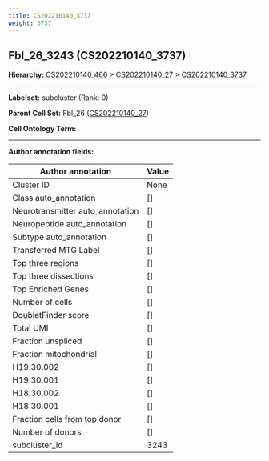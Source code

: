 ```yaml
---
title: CS202210140_3737
weight: 3737
---
```

## Fbl_26_3243 (CS202210140_3737)
<b>Hierarchy: </b>
[CS202210140_466](../CS202210140_466) >
[CS202210140_27](../CS202210140_27) >
[CS202210140_3737](../CS202210140_3737)

---


**Labelset:** subcluster (Rank: 0)

**Parent Cell Set:** Fbl_26 ([CS202210140_27](../CS202210140_27))



**Cell Ontology Term:** 

[MARKER GENES.]: #


---

[TRANSFERRED ANNOTATIONS.]: #


[AUTHOR ANNOTATION FIELDS.]: #


**Author annotation fields:**

| Author annotation | Value |
|-------------------|-------|
|Cluster ID|None|
|Class auto_annotation|[]|
|Neurotransmitter auto_annotation|[]|
|Neuropeptide auto_annotation|[]|
|Subtype auto_annotation|[]|
|Transferred MTG Label|[]|
|Top three regions|[]|
|Top three dissections|[]|
|Top Enriched Genes|[]|
|Number of cells|[]|
|DoubletFinder score|[]|
|Total UMI|[]|
|Fraction unspliced|[]|
|Fraction mitochondrial|[]|
|H19.30.002|[]|
|H19.30.001|[]|
|H18.30.002|[]|
|H18.30.001|[]|
|Fraction cells from top donor|[]|
|Number of donors|[]|
|subcluster_id|3243|
